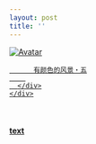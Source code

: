 ```yaml
---
layout: post
title: ''
---
```


<p class="imglist">

<div class="image-container">
  <a href="https://pic.imgdb.cn/item/5e39624b2fb38b8c3ca79e70.jpg"  data-fancybox="images">
    <img src="https://pic.imgdb.cn/item/5e39624b2fb38b8c3ca79ea4.jpg" alt="Avatar" class="image" />
    <div class="overlay">
      <div class="text">
        
          有颜色的风景・五
        
      </div>
    </div>
  </a>
</div>











<a href="https://pic.imgdb.cn/item/5e39624b2fb38b8c3ca79e72.jpg" data-fancybox="images"><img src="" /></a>
<a href="https://pic.imgdb.cn/item/5e39624b2fb38b8c3ca79e74.jpg" data-fancybox="images"><img src="" /></a>
<a href="https://pic.imgdb.cn/item/5e39624b2fb38b8c3ca79e76.jpg" data-fancybox="images"><img src="" /></a>
<a href="https://pic.imgdb.cn/item/5e39624b2fb38b8c3ca79e78.jpg" data-fancybox="images"><img src="" /></a>
<a href="https://pic.imgdb.cn/item/5e39624b2fb38b8c3ca79e7a.jpg" data-fancybox="images"><img src="" /></a>
<a href="https://pic.imgdb.cn/item/5e39624b2fb38b8c3ca79e7d.jpg" data-fancybox="images"><img src="" /></a>
<a href="https://pic.imgdb.cn/item/5e39624b2fb38b8c3ca79e80.jpg" data-fancybox="images"><img src="" /></a>
<a href="https://pic.imgdb.cn/item/5e39624b2fb38b8c3ca79e82.jpg" data-fancybox="images"><img src="" /></a>
<a href="https://pic.imgdb.cn/item/5e39624b2fb38b8c3ca79e84.jpg" data-fancybox="images"><img src="" /></a>
<a href="https://pic.imgdb.cn/item/5e39624b2fb38b8c3ca79e86.jpg" data-fancybox="images"><img src="" /></a>
<a href="https://pic.imgdb.cn/item/5e39624b2fb38b8c3ca79e88.jpg" data-fancybox="images"><img src="" /></a>
<a href="https://pic.imgdb.cn/item/5e39624b2fb38b8c3ca79e8b.jpg" data-fancybox="images"><img src="" /></a>
<a href="https://pic.imgdb.cn/item/5e39624b2fb38b8c3ca79e8d.jpg" data-fancybox="images"><img src="" /></a>
<a href="https://pic.imgdb.cn/item/5e39624b2fb38b8c3ca79e92.jpg" data-fancybox="images"><img src="" /></a>
<a href="https://pic.imgdb.cn/item/5e39624b2fb38b8c3ca79e95.jpg" data-fancybox="images"><img src="" /></a>
<a href="https://pic.imgdb.cn/item/5e39624b2fb38b8c3ca79e98.jpg" data-fancybox="images"><img src="" /></a>
<a href="https://pic.imgdb.cn/item/5e39624b2fb38b8c3ca79e9b.jpg" data-fancybox="images"><img src="" /></a>
<a href="https://pic.imgdb.cn/item/5e39624b2fb38b8c3ca79e9d.jpg" data-fancybox="images"><img src="" /></a>
<a href="https://pic.imgdb.cn/item/5e39624b2fb38b8c3ca79e9f.jpg" data-fancybox="images"><img src="" /></a>
<a href="https://pic.imgdb.cn/item/5e39624b2fb38b8c3ca79ea2.jpg" data-fancybox="images"><img src="" /></a>
<a href="https://pic.imgdb.cn/item/5e39624b2fb38b8c3ca79ea4.jpg" data-fancybox="images"><img src="" /></a>
<a href="https://pic.imgdb.cn/item/5e39624b2fb38b8c3ca79ea7.jpg" data-fancybox="images"><img src="" /></a>
<a href="https://pic.imgdb.cn/item/5e39624b2fb38b8c3ca79ea9.jpg" data-fancybox="images"><img src="" /></a>
<a href="https://pic.imgdb.cn/item/5e39624b2fb38b8c3ca79eab.jpg" data-fancybox="images"><img src="" /></a>
<a href="https://pic.imgdb.cn/item/5e39624b2fb38b8c3ca79ead.jpg" data-fancybox="images"><img src="" /></a>

</p>


#### [text](/works/0011a.html)